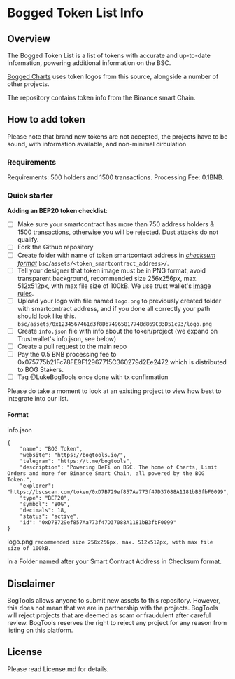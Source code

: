 # Bogged Token List Info
## Overview
The Bogged Token List is a list of tokens with accurate and up-to-date information, powering additional information on the BSC.

[Bogged Charts](https://charts.bogged.finance) uses token logos from this source, alongside a number of other projects.

The repository contains token info from the Binance smart Chain.

## How to add token

Please note that brand new tokens are not accepted,
the projects have to be sound, with information available, and non-minimal circulation

### Requirements
Requirements: 500 holders and 1500 transactions. 
Processing Fee: 0.1BNB.

### Quick starter

**Adding an BEP20 token checklist**:
- [ ] Make sure your smartcontract has more than 750 address holders & 1500 transactions, otherwise you will be rejected. Dust attacks do not qualify.
- [ ] Fork the Github repository
- [ ] Create folder with name of token smartcontact address in [_checksum format_](https://developer.trustwallet.com/add_new_asset#checksum_format) `bsc/assets/<token_smartcontract_address>/`.
- [ ] Tell your designer that token image must be in PNG format, avoid transparent background, recommended size 256x256px, max. 512x512px, with max file size of 100kB. We use trust wallet's [image rules](https://developer.trustwallet.com/add_new_asset#image-requirements).
- [ ] Upload your logo with file named `logo.png` to previously created folder with smartcontract address, and if you done all correctly your path should look like this. `bsc/assets/0x1234567461d3f8Db7496581774Bd869C83D51c93/logo.png`
- [ ] Create `info.json` file with info about the token/project (we expand on Trustwallet's info.json, see below)
- [ ] Create a pull request to the main repo
- [ ] Pay the 0.5 BNB processing fee to 0x075775b21Fc78FE9F12967715C360279d2Ee2472 which is distributed to BOG Stakers.
- [ ] Tag @LukeBogTools once done with tx confirmation

Please do take a moment to look at an existing project to view how best to integrate into our list.

#### Format
info.json
```
{
    "name": "BOG Token",
    "website": "https://bogtools.io/",
    "telegram": "https://t.me/bogtools",
    "description": "Powering DeFi on BSC. The home of Charts, Limit Orders and more for Binance Smart Chain, all powered by the BOG Token.",
    "explorer": "https://bscscan.com/token/0xD7B729ef857Aa773f47D37088A1181bB3fbF0099",
    "type": "BEP20",
    "symbol": "BOG",
    "decimals": 18,
    "status": "active",
    "id": "0xD7B729ef857Aa773f47D37088A1181bB3fbF0099"
}
```

logo.png 
```recommended size 256x256px, max. 512x512px, with max file size of 100kB.```

in a Folder named after your Smart Contract Address in Checksum format.


## Disclaimer
BogTools allows anyone to submit new assets to this repository. However, this does not mean that we are in partnership with the projects.
BogTools will reject projects that are deemed as scam or fraudulent after careful review.
BogTools reserves the right to reject any project for any reason from listing on this platform.

## License
Please read License.md for details.
